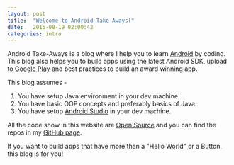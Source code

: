 ```yaml
---
layout: post
title:  "Welcome to Android Take-Aways!"
date:   2015-08-19 02:00:42
categories: intro
---
```


Android Take-Aways is a blog where I help you to learn [Android](https://developer.android.com/index.html) by coding. This blog also helps you to build apps using the latest Android SDK, upload to [Google Play](https://play.google.com) and best practices to build an award winning app.

This blog assumes -  
1. You have setup Java environment in your dev machine.  
2. You have basic OOP concepts and preferably basics of Java.  
3. You have setup [Android Studio](https://developer.android.com/sdk/index.html) in your dev machine.  

All the code show in this website are [Open Source](https://en.wikipedia.org/wiki/Open-source_software) and you can find the repos in my [GitHub page](https://github.com/vishnusosale).

If you want to build apps that have more than a "Hello World" or a Button, this blog is for you!
